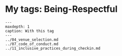 # My tags: Being-Respectful

```{toctree}
---
maxdepth: 1
caption: With this tag
---
../04_venue_selection.md
../07_code_of_conduct.md
../11_inclusive_practices_during_checkin.md
```
